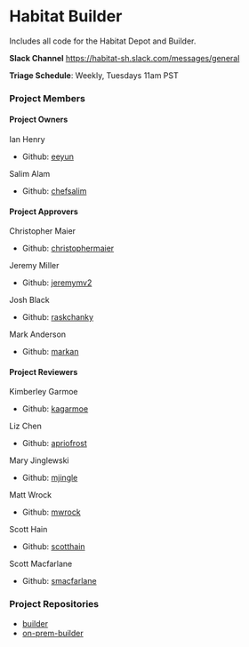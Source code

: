 # Habitat Builder

Includes all code for the Habitat Depot and Builder.

**Slack Channel** https://habitat-sh.slack.com/messages/general

**Triage Schedule**: Weekly, Tuesdays 11am PST

### Project Members

#### Project Owners

Ian Henry
  - Github: [eeyun](https://github.com/eeyun)

Salim Alam
  - Github: [chefsalim](https://github.com/chefsalim)

#### Project Approvers

Christopher Maier
  - Github: [christophermaier](https://github.com/christophermaier)

Jeremy Miller
  - Github: [jeremymv2](https://github.com/jeremymv2)

Josh Black
  - Github: [raskchanky](https://github.com/raskchanky)

Mark Anderson
  - Github: [markan](https://github.com/markan)

#### Project Reviewers

Kimberley Garmoe
  - Github: [kagarmoe](https://github.com/kagarmoe)

Liz Chen
  - Github: [apriofrost](https://github.com/apriofrost)

Mary Jinglewski
  - Github: [mjingle](https://github.com/mjingle)

Matt Wrock
  - Github: [mwrock](https://github.com/mwrock)

Scott Hain
  - Github: [scotthain](https://github.com/scotthain)

Scott Macfarlane
  - Github: [smacfarlane](https://github.com/smacfarlane)

### Project Repositories

- [builder](https://github.com/habitat-sh/builder)
- [on-prem-builder](https://github.com/habitat-sh/on-prem-builder)
